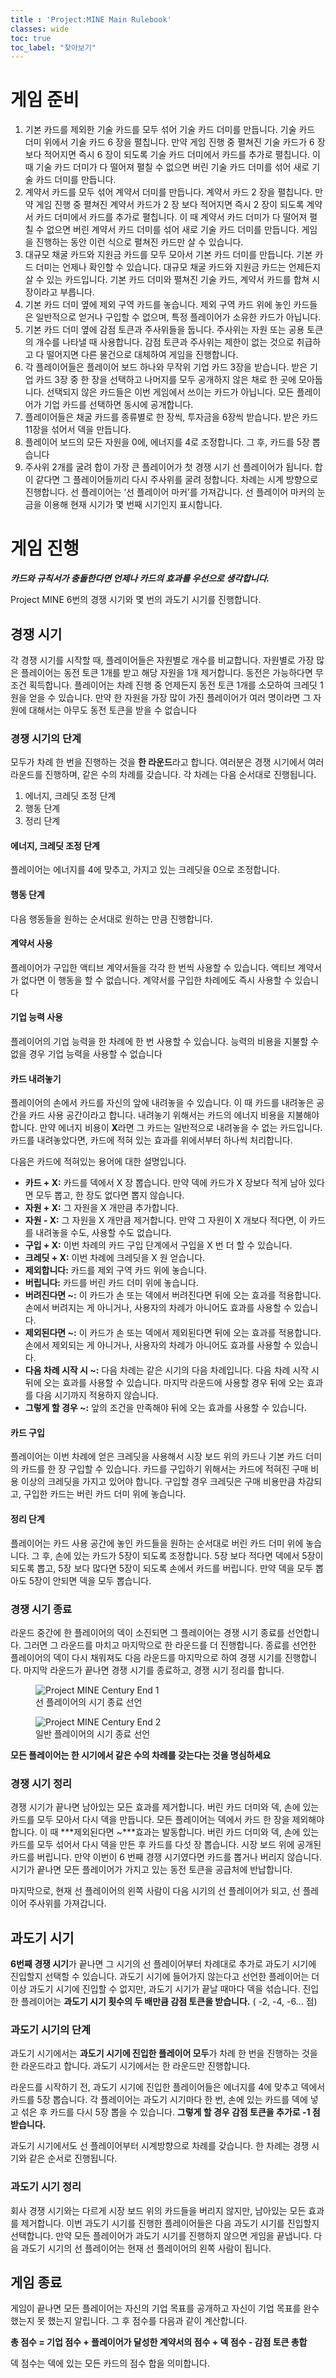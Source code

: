 ```yaml
---
title : 'Project:MINE Main Rulebook'
classes: wide
toc: true
toc_label: "찾아보기"
---
```

# 게임 준비
1. 기본 카드를 제외한 기술 카드를 모두 섞어 기술 카드 더미를 만듭니다. 기술 카드 더미 위에서 기술 카드 6 장을 펼칩니다. 만약 게임 진행 중 펼쳐진 기술 카드가 6 장 보다 적어지면 즉시 6 장이 되도록 기술 카드 더미에서 카드를 추가로 펼칩니다. 이 때 기술 카드 더미가 다 떨어져 펼칠 수 없으면 버린 기술 카드 더미를 섞어 새로 기술 카드 더미를 만듭니다. 
2. 계약서 카드를 모두 섞어 계약서 더미를 만듭니다. 계약서 카드 2 장을 펼칩니다. 만약 게임 진행 중 펼쳐진 계약서 카드가 2 장 보다 적어지면 즉시 2 장이 되도록 계약서 카드 더미에서 카드를 추가로 펼칩니다. 이 때 계약서 카드 더미가 다 떨어져 펼칠 수 없으면 버린 계약서 카드 더미를 섞어 새로 기술 카드 더미를 만듭니다. 게임을 진행하는 동안 이런 식으로 펼쳐진 카드만 살 수 있습니다. 
3. 대규모 채굴 카드와 지원금 카드를 모두 모아서 기본 카드 더미를 만듭니다. 기본 카드 더미는 언제나 확인할 수 있습니다. 대규모 채굴 카드와 지원금 카드는 언제든지 살 수 있는 카드입니다. 기본 카드 더미와 펼쳐진 기술 카드, 계약서 카드를 합쳐 시장이라고 부릅니다.
4. 기본 카드 더미 옆에 제외 구역 카드를 놓습니다. 제외 구역 카드 위에 놓인 카드들은 일반적으로 얻거나 구입할 수 없으며, 특정 플레이어가 소유한 카드가 아닙니다.
5. 기본 카드 더미 옆에 감점 토큰과 주사위들을 둡니다. 주사위는 자원 또는 공용 토큰의 개수를 나타낼 때 사용합니다. 감점 토큰과 주사위는 제한이 없는 것으로 취급하고 다 떨어지면 다른 물건으로 대체하여 게임을 진행합니다.  
6. 각 플레이어들은 플레이어 보드 하나와 무작위 기업 카드 3장을 받습니다. 받은 기업 카드 3장 중 한 장을 선택하고 나머지를 모두 공개하지 않은 채로 한 곳에 모아둡니다. 선택되지 않은 카드들은 이번 게임에서 쓰이는 카드가 아닙니다. 모든 플레이어가 기업 카드를 선택하면 동시에 공개합니다.
7. 플레이어들은 채굴 카드를 종류별로 한 장씩, 투자금을 6장씩 받습니다. 받은 카드 11장을 섞어서 덱을 만듭니다.
8. 플레이어 보드의 모든 자원을 0에, 에너지를 4로 조정합니다. 그 후, 카드를 5장 뽑습니다
9. 주사위 2개를 굴려 합이 가장 큰 플레이어가 첫 경쟁 시기 선 플레이어가 됩니다. 합이 같다면 그 플레이어들끼리 다시 주사위를 굴려 정합니다. 차례는 시계 방향으로 진행합니다. 선 플레이어는 ‘선 플레이어 마커’를 가져갑니다. 선 플레이어 마커의 눈금을 이용해 현재 시기가 몇 번째 시기인지 표시합니다.

# 게임 진행
***카드와 규칙서가 충돌한다면 언제나 카드의 효과를 우선으로 생각합니다.***

Project MINE 6번의 경쟁 시기와 몇 번의 과도기 시기를 진행합니다. 

## 경쟁 시기
각 경쟁 시기를 시작할 때, 플레이어들은 자원별로 개수를 비교합니다. 자원별로 가장 많은 플레이어는 동전 토큰 1개를 받고 해당 자원을 1개 제거합니다. 동전은 가능하다면 무조건 획득합니다. 플레이어는 차례 진행 중 언제든지 동전 토큰 1개를 소모하여 크레딧 1원을 얻을 수 있습니다. 만약 한 자원을 가장 많이 가진 플레이어가 여러 명이라면 그 자원에 대해서는 아무도 동전 토큰을 받을 수 없습니다

### 경쟁 시기의 단계
모두가 차례 한 번을 진행하는 것을 **한 라운드**라고 합니다. 여러분은 경쟁 시기에서 여러 라운드를 진행하며, 같은 수의 차례를 갖습니다. 각 차례는 다음 순서대로 진행됩니다.
1. 에너지, 크레딧 조정 단계
2. 행동 단계
3. 정리 단계

#### 에너지, 크레딧 조정 단계
플레이어는 에너지를 4에 맞추고, 가지고 있는 크레딧을 0으로 조정합니다.

#### 행동 단계
다음 행동들을 원하는 순서대로 원하는 만큼 진행합니다.
#### 계약서 사용
플레이어가 구입한 액티브 계약서들을 각각 한 번씩 사용할 수 있습니다. 액티브 계약서가 없다면 이 행동을 할 수 없습니다. 계약서를 구입한 차례에도 즉시 사용할 수 있습니다
#### 기업 능력 사용
플레이어의 기업 능력을 한 차례에 한 번 사용할 수 있습니다. 능력의 비용을 지불할 수 없을 경우 기업 능력을 사용할 수 없습니다

#### 카드 내려놓기
플레이어의 손에서 카드를 자신의 앞에 내려놓을 수 있습니다. 이 때 카드를 내려놓은 공간을 카드 사용 공간이라고 합니다. 내려놓기 위해서는 카드의 에너지 비용을 지불해야 합니다. 만약 에너지 비용이 **X**라면 그 카드는 일반적으로 내려놓을 수 없는 카드입니다. 카드를 내려놓았다면, 카드에 적혀 있는
효과를 위에서부터 하나씩 처리합니다. 

다음은 카드에 적혀있는 용어에 대한 설명입니다.

+ **카드 + X:** 카드를 덱에서 X 장 뽑습니다. 만약 덱에 카드가 X 장보다 적게 남아 있다면 모두 뽑고, 한 장도 없다면 뽑지 않습니다.
+ **자원 + X:** 그 자원을 X 개만큼 추가합니다.
+ **자원 - X:** 그 자원을 X 개만큼 제거합니다. 만약 그 자원이 X 개보다 적다면, 이 카드를 내려놓을 수도, 사용할 수도 없습니다.
+ **구입 + X:** 이번 차례의 카드 구입 단계에서 구입을 X 번 더 할 수 있습니다.
+ **크레딧 + X:** 이번 차례에 크레딧을 X 원 얻습니다.
+ **제외합니다:** 카드를 제외 구역 카드 위에 놓습니다.
+ **버립니다:** 카드를 버린 카드 더미 위에 놓습니다.
+ **버려진다면 ~:** 이 카드가 손 또는 덱에서 버려진다면 뒤에 오는 효과를 적용합니다. 손에서 버려지는 게 아니거나, 사용자의 차례가 아니어도 효과를 사용할 수 있습니다.
+ **제외된다면 ~:** 이 카드가 손 또는 덱에서 제외된다면 뒤에 오는 효과를 적용합니다. 손에서 제외되는 게 아니거나, 사용자의 차례가 아니어도 효과를 사용할 수 있습니다.
+ **다음 차례 시작 시 ~:** 다음 차례는 같은 시기의 다음 차례입니다. 다음 차례 시작 시 뒤에 오는 효과를 사용할 수 있습니다. 마지막 라운드에 사용할 경우 뒤에 오는 효과를 다음 시기까지 적용하지 않습니다.
+ **그렇게 할 경우 ~:** 앞의 조건을 만족해야 뒤에 오는 효과를 사용할 수 있습니다.

#### 카드 구입
플레이어는 이번 차례에 얻은 크레딧을 사용해서 시장 보드 위의 카드나 기본 카드 더미의 카드를 한 장 구입할 수 있습니다. 카드를 구입하기 위해서는 카드에 적혀진 구매 비용 이상의 크레딧을 가지고 있어야 합니다. 구입할 경우 크레딧은 구매 비용만큼 차감되고, 구입한 카드는 버린 카드 더미 위에 놓습니다.

#### 정리 단계
플레이어는 카드 사용 공간에 놓인 카드들을 원하는 순서대로 버린 카드 더미 위에 놓습니다. 그 후, 손에 있는 카드가 5장이 되도록 조정합니다. 5장 보다 적다면 덱에서 5장이 되도록 뽑고, 5장 보다 많다면 5장이 되도록 손에서 카드를 버립니다. 만약 덱을 모두 뽑아도 5장이 안되면 덱을 모두 뽑습니다.

### 경쟁 시기 종료
라운드 중간에 한 플레이어의 덱이 소진되면 그 플레이어는 경쟁 시기 종료를 선언합니다. 그러면 그 라운드를 마치고 마지막으로 한 라운드를 더 진행합니다. 종료를 선언한 플레이어의 덱이 다시 채워져도 다음 라운드를 마지막으로 하여 경쟁 시기를 진행합니다. 마지막 라운드가 끝나면 경쟁 시기를 종료하고, 경쟁 시기 정리를 합니다.

<figure style="width:300px">
<img src="/assets/image/라운드@4x.png" alt="Project MINE Century End 1">
  <figcaption>선 플레이어의 시기 종료 선언</figcaption>
</figure> <figure style="width:300px">
<img src="/assets/image/라운드2@4x.png" alt="Project MINE Century End 2">
    <figcaption>일반 플레이어의 시기 종료 선언</figcaption>
</figure>

**모든 플레이어는 한 시기에서 같은 수의 차례를 갖는다는 것을 명심하세요**

### 경쟁 시기 정리
경쟁 시기가 끝나면 남아있는 모든 효과를 제거합니다. 버린 카드 더미와 덱, 손에 있는 카드를 모두 모아서 다시 덱을 만듭니다. 모든 플레이어는 덱에서 카드 한 장을 제외해야 합니다. 이 때 ***제외된다면 ~***효과는 발동합니다. 
버린 카드 더미와 덱, 손에 있는 카드를 모두 섞어서 다시 덱을 만든 후 카드를 다섯 장 뽑습니다. 시장 보드 위에 공개된 카드를 버립니다. 만약 이번이 6 번째 경쟁 시기였다면 카드를 뽑거나 버리지 않습니다. 시기가 끝나면 모든 플레이어가 가지고 있는 동전 토큰을 공급처에 반납합니다.

마지막으로, 현재 선 플레이어의 왼쪽 사람이 다음 시기의 선 플레이어가 되고, 선 플레이어 주사위를 가져갑니다.

## 과도기 시기
**6번째 경쟁 시기**가 끝나면 그 시기의 선 플레이어부터 차례대로 추가로 과도기 시기에 진입할지 선택할 수 있습니다. 과도기 시기에 들어가지 않는다고 선언한 플레이어는 더 이상 과도기 시기에 진입할 수 없지만, 과도기 시기가 끝날 때마다 덱을 섞습니다. 진입한 플레이어는 **과도기 시기 횟수의 두 배만큼 감점 토큰을 받습니다.** ( -2, -4, -6... 점) 


### 과도기 시기의 단계
과도기 시기에서는 **과도기 시기에 진입한 플레이어 모두**가 차례 한 번을 진행하는 것을 한 라운드라고 합니다. 과도기 시기에서는 한 라운드만 진행합니다.

라운드를 시작하기 전, 과도기 시기에 진입한 플레이어들은 에너지를 4에 맞추고 덱에서 카드를 5장 뽑습니다. 각 플레이어는 과도기 시기마다 한 번, 손에 있는 카드를 덱에 넣고 섞은 후 카드를 다시 5장 뽑을 수 있습니다. **그렇게 할 경우 감점 토큰을 추가로 -1 점 받습니다.**

과도기 시기에서도 선 플레이어부터 시계방향으로 차례를 갖습니다. 한 차례는 경쟁 시기와 같은 순서로 진행됩니다.


### 과도기 시기 정리
회사 경쟁 시기와는 다르게 시장 보드 위의 카드들을 버리지 않지만, 남아있는 모든 효과를 제거합니다. 이번 과도기 시기를 진행한 플레이어들은 다음 과도기 시기를 진입할지 선택합니다. 만약 모든 플레이어가 과도기 시기를 진행하지 않으면 게임을 끝냅니다. 다음 과도기 시기의 선 플레이어는 현재 선 플레이어의 왼쪽 사람이 됩니다.

## 게임 종료
게임이 끝나면 모든 플레이어는 자신의 기업 목표를 공개하고 자신이 기업 목표를 완수했는지 못 했는지 알립니다.
그 후 점수를 다음과 같이 계산합니다.

**총 점수 = 기업 점수 + 플레이어가 달성한 계약서의 점수 + 덱 점수 - 감점 토큰 총합**

덱 점수는 덱에 있는 모든 카드의 점수 합을 의미합니다.

